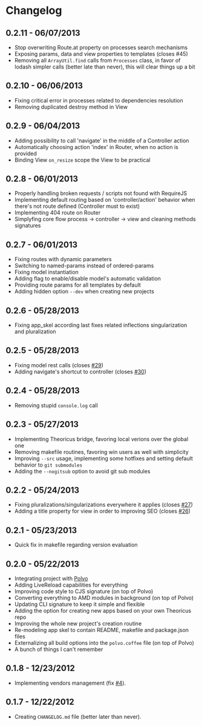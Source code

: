 # Changelog

## 0.2.11 - 06/07/2013
 * Stop overwriting Route.at property on processes search mechanisms
 * Exposing params, data and view properties to templates (closes #45)
 * Removing all `ArrayUtil.find` calls from `Processes` class, in favor of
 lodash simpler calls (better late than never), this will clear things up a bit

## 0.2.10 - 06/06/2013
 * Fixing critical error in processes related to dependencies resolution
 * Removing duplicated destroy method in View

## 0.2.9 - 06/04/2013
 * Adding possibility to call 'navigate' in the middle of a Controller action
 * Automatically choosing action 'index' in Router, when no action is provided
 * Binding View `on_resize` scope the View to be practical

## 0.2.8 - 06/01/2013
  * Properly handling broken requests / scripts not found with RequireJS
  * Implementing default routing based on 'controller/action' behavior when
  there's not route defined (Controller must to exist)
  * Implementing 404 route on Router
  * Simplyfing core flow process -> controller -> view and cleaning methods
  signatures

## 0.2.7 - 06/01/2013
 * Fixing routes with dynamic parameters
 * Switching to named-params instead of ordered-params
 * Fixing model instantiation
 * Adding flag to enable/disable model's automatic validation
 * Providing route params for all templates by default
 * Adding hidden option `--dev` when creating new projects

## 0.2.6 - 05/28/2013
 * Fixing app_skel according last fixes related inflections singularization and
 pluralization

## 0.2.5 - 05/28/2013
 * Fixing model rest calls (closes [#29](https://github.com/serpentem/theoricus/pull/29))
 * Adding navigate's shortcut to controller  (closes [#30](https://github.com/serpentem/theoricus/pull/30))

## 0.2.4 - 05/28/2013
 * Removing stupid `console.log` call

## 0.2.3 - 05/27/2013
  * Implementing Theoricus bridge, favoring local verions over the global one
  * Removing makefile routines, favoring win users as well with simplicity
  * Improving `--src` usage, implementing some hotfixes and setting default
  behavior to `git submodules`
  * Adding the `--nogitsub` option to avoid git sub modules

## 0.2.2 - 05/24/2013
  * Fixing pluralizations/singularizations everywhere it applies (closes [#27](https://github.com/serpentem/theoricus/pull/27))
  * Adding a title property for view in order to improving SEO (closes [#26](https://github.com/serpentem/theoricus/pull/26))

## 0.2.1 - 05/23/2013
 * Quick fix in makefile regarding version evaluation

## 0.2.0 - 05/22/2013
 * Integrating project with [Polvo](https://github.com/serpentem/polvo)
 * Adding LiveReload capabilities for everything
 * Improving code style to CJS signature (on top of Polvo)
 * Converting everything to AMD modules in background (on top of Polvo)
 * Updating CLI signature to keep it simple and flexible
 * Adding the option for creating new apps based on your own Theoricus repo
 * Improving the whole new project's creation routine
 * Re-modeling app skel to contain README, makefile and package.json files
 * Externalizing all build options into the `polvo.coffee` file (on top of Polvo)
 * A bunch of things I can't remember

## 0.1.8 - 12/23/2012
 * Implementing vendors management (fix [#4](https://github.com/serpentem/theoricus/issues/4)).

## 0.1.7 - 12/22/2012
 * Creating `CHANGELOG.md` file (better later than never).